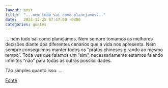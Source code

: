 ```yaml
---
layout: post
title:  "...nem tudo sai como planejamos..."
date:   2024-12-25 07:47:00 -0300
categories: quotes
---
```


... nem tudo sai como planejamos. Nem sempre tomamos as melhores decisões diante dos diferentes cenários que a vida nos apresenta. Nem sempre conseguimos manter todos os “pratos chineses girando ao mesmo tempo”. Toda vez que falamos um “sim”, necessariamente estamos falando infinitos “não” para todas as outras possibilidades.

Tão simples quanto isso. ...

[Fonte](https://www.instagram.com/bruno_brdo/p/C8ziG_axA34)